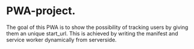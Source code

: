 # PWA-project. 

The goal of this PWA is to show the possibility of tracking users by giving them an unique start_url. This is achieved by writing the manifest and service worker dynamically from serverside. 
